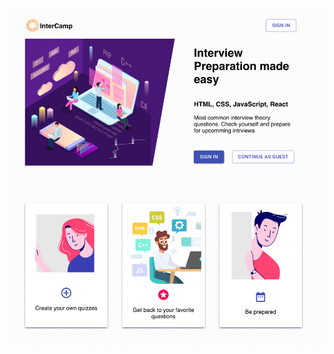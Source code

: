 <div align="center">
<img src="./src/assets/app-preview.png" alt="app-preview" wigth="100vw"></div>



